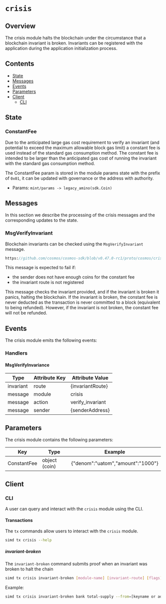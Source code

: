 <!--
order: 1
title: "Crisis Overview"
parent:
  title: "crisis"
-->

# `crisis`

## Overview

The crisis module halts the blockchain under the circumstance that a blockchain
invariant is broken. Invariants can be registered with the application during the
application initialization process.

## Contents

* [State](#state)
* [Messages](#messages)
* [Events](#events)
* [Parameters](#parameters)
* [Client](#client)
    * [CLI](#cli)

## State

### ConstantFee

Due to the anticipated large gas cost requirement to verify an invariant (and
potential to exceed the maximum allowable block gas limit) a constant fee is
used instead of the standard gas consumption method. The constant fee is
intended to be larger than the anticipated gas cost of running the invariant
with the standard gas consumption method.

The ConstantFee param is stored in the module params state with the prefix of `0x01`,
it can be updated with governance or the address with authority.

* Params: `mint/params -> legacy_amino(sdk.Coin)`

## Messages

In this section we describe the processing of the crisis messages and the
corresponding updates to the state.

### MsgVerifyInvariant

Blockchain invariants can be checked using the `MsgVerifyInvariant` message.

```protobuf reference
https://github.com/cosmos/cosmos-sdk/blob/v0.47.0-rc1/proto/cosmos/crisis/v1beta1/tx.proto#L26-L42
```

This message is expected to fail if:

* the sender does not have enough coins for the constant fee
* the invariant route is not registered

This message checks the invariant provided, and if the invariant is broken it
panics, halting the blockchain. If the invariant is broken, the constant fee is
never deducted as the transaction is never committed to a block (equivalent to
being refunded). However, if the invariant is not broken, the constant fee will
not be refunded.

## Events

The crisis module emits the following events:

### Handlers

#### MsgVerifyInvariance

| Type      | Attribute Key | Attribute Value  |
|-----------|---------------|------------------|
| invariant | route         | {invariantRoute} |
| message   | module        | crisis           |
| message   | action        | verify_invariant |
| message   | sender        | {senderAddress}  |

## Parameters

The crisis module contains the following parameters:

| Key         | Type          | Example                           |
|-------------|---------------|-----------------------------------|
| ConstantFee | object (coin) | {"denom":"uatom","amount":"1000"} |

## Client

### CLI

A user can query and interact with the `crisis` module using the CLI.

#### Transactions

The `tx` commands allow users to interact with the `crisis` module.

```bash
simd tx crisis --help
```

##### invariant-broken

The `invariant-broken` command submits proof when an invariant was broken to halt the chain

```bash
simd tx crisis invariant-broken [module-name] [invariant-route] [flags]
```

Example:

```bash
simd tx crisis invariant-broken bank total-supply --from=[keyname or address]
```
